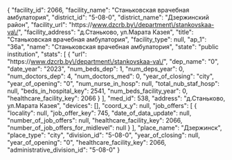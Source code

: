 {
    "facility_id": 2066,
    "facility_name": "Станьковская врачебная амбулатория",
    "district_id": "5-08-0",
    "district_name": "Дзержинский район",
    "facility_url": "https:\/\/www.dzcrb.by\/department\/stankovskaa-va\/",
    "facility_address": "д.Станьково, ул.Марата Казея",
    "title": "Станьковская врачебная амбулатория",
    "facility_type": null,
    "ap_1": "36а",
    "name": "Станьковская врачебная амбулатория",
    "state": "public institution",
    "stats": [
        {
            "url": "https:\/\/www.dzcrb.by\/department\/stankovskaa-va\/",
            "dep_name": "0",
            "date_year": "2023",
            "num_beds_dep": 1,
            "num_deps_year": 0,
            "num_doctors_dep": 4,
            "num_doctors_med": 0,
            "year_of_closing": "city",
            "year_of_opening": "0",
            "num_nurse_in_hosp": null,
            "total_nub_staf_hosp": null,
            "beds_in_hospital_key": 2541,
            "num_beds_facility_year": 0,
            "healthcare_facility_key": 2066
        }
    ],
    "med_id": 538,
    "address": "д.Станьково, ул.Марата Казея",
    "devices": [],
    "coord_x_y": null,
    "job_offers": [
        {
            "locality": null,
            "job_offer_key": 745,
            "date_of_data_update": null,
            "number_of_job_offers": null,
            "healthcare_facility_key": 2066,
            "number_of_job_offers_for_midlevel": null
        }
    ],
    "place_name": "Дзержинск",
    "place_type": "city",
    "division_id": "5-08-0",
    "year_of_closing": null,
    "year_of_opening": "0",
    "healthcare_facility_key": 2066,
    "administrative_division_id": "5-08-0"
}
